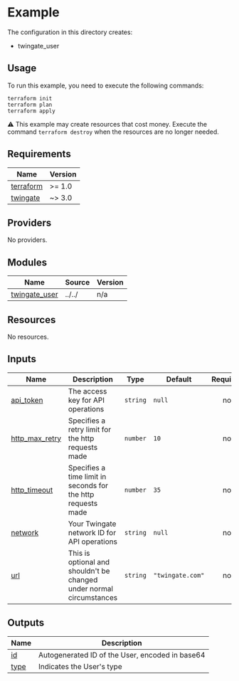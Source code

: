 # Example

The configuration in this directory creates:

* twingate_user

## Usage

To run this example, you need to execute the following commands:

```shell
terraform init
terraform plan
terraform apply
```

:warning: This example may create resources that cost money. Execute the
command `terraform destroy` when the resources are no longer needed.

<!-- BEGIN_TF_DOCS -->
## Requirements

| Name | Version |
|------|---------|
| <a name="requirement_terraform"></a> [terraform](#requirement\_terraform) | >= 1.0 |
| <a name="requirement_twingate"></a> [twingate](#requirement\_twingate) | ~> 3.0 |

## Providers

No providers.

## Modules

| Name | Source | Version |
|------|--------|---------|
| <a name="module_twingate_user"></a> [twingate\_user](#module\_twingate\_user) | ../../ | n/a |

## Resources

No resources.

## Inputs

| Name | Description | Type | Default | Required |
|------|-------------|------|---------|:--------:|
| <a name="input_api_token"></a> [api\_token](#input\_api\_token) | The access key for API operations | `string` | `null` | no |
| <a name="input_http_max_retry"></a> [http\_max\_retry](#input\_http\_max\_retry) | Specifies a retry limit for the http requests made | `number` | `10` | no |
| <a name="input_http_timeout"></a> [http\_timeout](#input\_http\_timeout) | Specifies a time limit in seconds for the http requests made | `number` | `35` | no |
| <a name="input_network"></a> [network](#input\_network) | Your Twingate network ID for API operations | `string` | `null` | no |
| <a name="input_url"></a> [url](#input\_url) | This is optional and shouldn't be changed under normal circumstances | `string` | `"twingate.com"` | no |

## Outputs

| Name | Description |
|------|-------------|
| <a name="output_id"></a> [id](#output\_id) | Autogenerated ID of the User, encoded in base64 |
| <a name="output_type"></a> [type](#output\_type) | Indicates the User's type |
<!-- END_TF_DOCS -->
